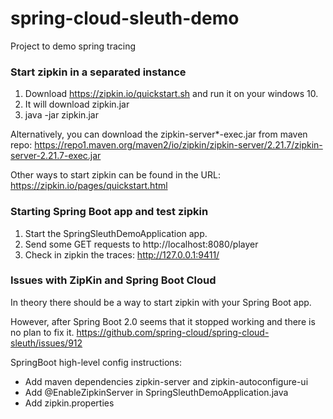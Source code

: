 # spring-cloud-sleuth-demo
Project to demo spring tracing

### Start zipkin in a separated instance
1) Download  https://zipkin.io/quickstart.sh and run it on your windows 10.
2) It will download zipkin.jar
3) java -jar zipkin.jar

Alternatively, you can download the zipkin-server*-exec.jar from maven repo:
https://repo1.maven.org/maven2/io/zipkin/zipkin-server/2.21.7/zipkin-server-2.21.7-exec.jar

Other ways to start zipkin can be found in the URL: https://zipkin.io/pages/quickstart.html

### Starting Spring Boot app and test zipkin
1) Start the SpringSleuthDemoApplication app.
2) Send some GET requests to http://localhost:8080/player
3) Check in zipkin the traces: http://127.0.0.1:9411/

### Issues with ZipKin and Spring Boot Cloud
In theory there should be a way to start zipkin with your Spring Boot app.

However, after Spring Boot 2.0 seems that it stopped working and there is no plan to fix it.
https://github.com/spring-cloud/spring-cloud-sleuth/issues/912

SpringBoot high-level config instructions:
- Add maven dependencies zipkin-server and zipkin-autoconfigure-ui
- Add @EnableZipkinServer in SpringSleuthDemoApplication.java
- Add zipkin.properties